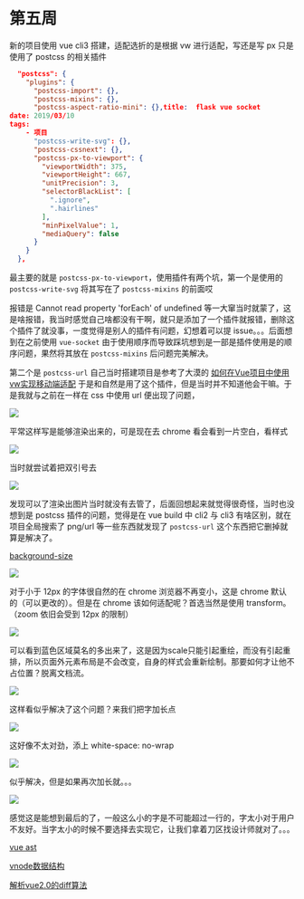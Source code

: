 <!-- ---
title: 第五周 
date: 2019/03/21
tags:	
	- 随笔
--- -->

# 第五周

新的项目使用 vue cli3 搭建，适配选折的是根据 vw 进行适配，写还是写 px 只是使用了 postcss 的相关插件

```json
  "postcss": {
    "plugins": {
      "postcss-import": {},
      "postcss-mixins": {},
      "postcss-aspect-ratio-mini": {},title:  flask vue socket
date: 2019/03/10
tags:	
	- 项目
      "postcss-write-svg": {},
      "postcss-cssnext": {},
      "postcss-px-to-viewport": {
        "viewportWidth": 375,
        "viewportHeight": 667,
        "unitPrecision": 3,
        "selectorBlackList": [
          ".ignore",
          ".hairlines"
        ],
        "minPixelValue": 1,
        "mediaQuery": false
      }
    }
  },
```

<!--more-->

最主要的就是 `postcss-px-to-viewport`，使用插件有两个坑，第一个是使用的 `postcss-write-svg` 将其写在了 `postcss-mixins` 的前面哎

报错是 Cannot read property 'forEach' of undefined 等一大窜当时就蒙了，这是啥报错，我当时感觉自己啥都没有干啊，就只是添加了一个插件就报错，删除这个插件了就没事，一度觉得是别人的插件有问题，幻想着可以提 issue。。。后面想到在之前使用 `vue-socket` 由于使用顺序而导致踩坑想到是一部是插件使用是的顺序问题，果然将其放在 `postcss-mixins` 后问题完美解决。

第二个是 `postcss-url` 自己当时搭建项目是参考了大漠的 [如何在Vue项目中使用vw实现移动端适配](https://www.w3cplus.com/mobile/vw-layout-in-vue.html) 于是和自然是用了这个插件，但是当时并不知道他会干嘛。于是我就与之前在一样在 css 中使用 url 便出现了问题，

![](/img/1553169554723.png)

平常这样写是能够渲染出来的，可是现在去 chrome 看会看到一片空白，看样式

![](/img/1553169573583.png)

当时就尝试着把双引号去

![](/img/1553169588894.png)

发现可以了渲染出图片当时就没有去管了，后面回想起来就觉得很奇怪，当时也没想到是 postcss 插件的问题，觉得是在 vue build 中 cli2 与 cli3 有啥区别，就在项目全局搜索了 png/url 等一些东西就发现了 `postcss-url` 这个东西把它删掉就算是解决了。

[background-size](https://developer.mozilla.org/en-US/docs/Web/CSS/background-size) 



![](/img/1553169169425.png)

对于小于 12px 的字体很自然的在 chrome 浏览器不再变小，这是 chrome 默认的（可以更改的）。但是在 chrome 该如何适配呢？首选当然是使用 transform。（zoom 依旧会受到 12px 的限制）

![](/img/1553169307071.png)

可以看到蓝色区域莫名的多出来了，这是因为scale只能引起重绘，而没有引起重排，所以页面外元素布局是不会改变，自身的样式会重新绘制。那要如何才让他不占位置？脱离文档流。

![](/img/1553169420514.png)

这样看似乎解决了这个问题？来我们把字加长点

![](/img/1553169465186.png)

这好像不太对劲，添上 white-space: no-wrap

![](/img/1553169480025.png)

似乎解决，但是如果再次加长就。。。

![](/img/1553169507173.png)

感觉这是能想到最后的了，一般这么小的字是不可能超过一行的，字太小对于用户不友好。当字太小的时候不要选择去实现它，让我们拿着刀区找设计师就对了。。。



[vue ast](https://github.com/vuejs/vue/blob/v2.1.10/flow/compiler.js#L63-L142)

[vnode数据结构](https://github.com/vuejs/vue/blob/v2.1.10/src/core/vdom/vnode.js#L23-L50)

[解析vue2.0的diff算法](https://github.com/aooy/blog/issues/2)
